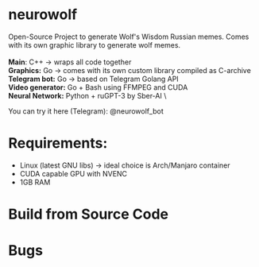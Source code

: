 # neurowolf
Open-Source Project to generate Wolf's Wisdom Russian memes. Comes with its own graphic library to generate wolf memes. \
\
**Main**: C++ -> wraps all code together \
**Graphics:** Go -> comes with its own custom library compiled as C-archive \
**Telegram bot:** Go -> based on Telegram Golang API \
**Video generator:** Go + Bash using FFMPEG and CUDA \
**Neural Network:** Python + ruGPT-3 by Sber-AI \

You can try it here (Telegram): @neurowolf_bot

# Requirements:
- Linux (latest GNU libs) -> ideal choice is Arch/Manjaro container
- CUDA capable GPU with NVENC
- 1GB RAM

# Build from Source Code

# Bugs


